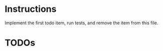 # Instructions

Implement the first todo item, run tests, and remove the item from this file.

# TODOs
